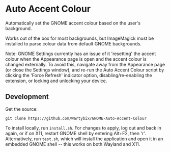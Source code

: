 # Auto Accent Colour
Automatically set the GNOME accent colour based on the user's background.

Works out of the box for most backgrounds, but ImageMagick must be installed to parse colour data from default GNOME backgrounds.

Note: GNOME Settings currently has an issue of it 'resetting' the accent colour when the Appearance page is open and the accent colour is changed externally.
To avoid this, navigate away from the Appearance page (or close the Settings window), and re-run the Auto Accent Colour script by clicking the 'Force Refresh' indicator option, disabling/re-enabling the extension, or locking and unlocking your device.

## Development
Get the source:
```
git clone https://github.com/Wartybix/GNOME-Auto-Accent-Colour
```

To install locally, run `install.sh`. For changes to apply, log out and back in again, or if on X11, restart GNOME shell by entering Alt+F2, then 'r'.
Alternatively, run `test.sh`, which will install the application and open it in an embedded GNOME shell -- this works on both Wayland and X11.